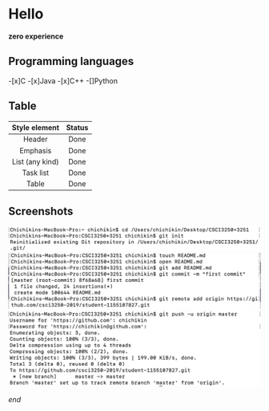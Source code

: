 # Hello
**zero experience**

## Programming languages
-[x]C
-[x]Java
-[x]C++
-[]Python

## Table
| Style element |  Status  |
|:-----------------:|:--------------:|
|Header|Done|
|Emphasis|Done|
|List (any kind)|Done|
|Task list|Done|
|Table|Done|

## Screenshots
![avatar](https://github.com/csci3250-2019/student-1155107827/blob/master/1.png)
![avatar](https://github.com/csci3250-2019/student-1155107827/blob/master/2.png)
![avatar](https://github.com/csci3250-2019/student-1155107827/blob/master/3.png)

*end*




